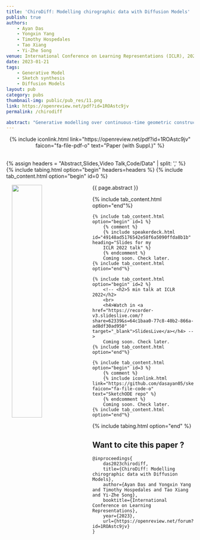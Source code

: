 ```yaml
---
title: 'ChiroDiff: Modelling chirographic data with Diffusion Models'
publish: true
authors:
    - Ayan Das
    - Yongxin Yang
    - Timothy Hospedales
    - Tao Xiang
    - Yi-Zhe Song
venue: International Conference on Learning Representations (ICLR), 2023
date: 2023-01-21
tags:
    - Generative Model
    - Sketch synthesis
    - Diffusion Models
layout: pub
category: pubs
thumbnail-img: public/pub_res/11.png
link: https://openreview.net/pdf?id=1ROAstc9jv
permalink: /chirodiff

abstract: "Generative modelling over continuous-time geometric constructs, a.k.a chirographic data such as handwriting, sketches, drawings etc., have been accomplished through autoregressive distributions. Such strictly-ordered discrete factorization however falls short of capturing key properties of chirographic data -- it fails to build holistic understanding of the temporal concept due to one-way visibility (causality). Consequently, temporal data has been modelled as discrete token sequences of fixed sampling rate instead of capturing the true underlying concept. In this paper, we introduce a powerful model-class namely Denoising Diffusion Probabilistic Models or DDPMs for chirographic data that specifically addresses these flaws. Our model named ChiroDiff, being non-autoregressive, learns to capture holistic concepts and therefore remains resilient to higher temporal sampling rate up to a good extent. Moreover, we show that many important downstream utilities (e.g. conditional sampling, creative mixing) can be flexibly implemented using ChiroDiff. We further show some unique use-cases like stochastic vectorization, de-noising/healing, abstraction are also possible with this model-class. We perform quantitative and qualitative evaluation of our framework on relevant datasets and found it to be better or on par with competing approaches."
---
```


<center>
    {% include iconlink.html link="https://openreview.net/pdf?id=1ROAstc9jv" faicon="fa-file-pdf-o" text="Paper (with Suppl.)" %}
</center>
<br>

{% assign headers = "Abstract,Slides,Video Talk,Code/Data" | split: ',' %}
{% include tabing.html option="begin" headers=headers %}
    {% include tab_content.html option="begin" id=0 %}
        <img src="/{{ page.thumbnail-img }}" style="width: 40%; float: left; margin: 15px; ">
        <p style="text-align: justify;">{{ page.abstract }}</p>
    {% include tab_content.html option="end"%}

    {% include tab_content.html option="begin" id=1 %}
        {% comment %}
        {% include speakerdeck.html id="49148ad5176542e58f6a5090ffda8b1b" heading="Slides for my 
        ICLR 2022 talk" %}
        {% endcomment %}
        Coming soon. Check later.
    {% include tab_content.html option="end"%}

    {% include tab_content.html option="begin" id=2 %}
        <!-- <h2>5 min talk at ICLR 2022</h2>
        <br>
        <h4>Watch in <a href="https://recorder-v3.slideslive.com/?share=62339&s=64c1baa0-77c8-40b2-866a-ad8df30ad950" target="_blank">SlidesLive</a></h4> -->
        Coming soon. Check later.
    {% include tab_content.html option="end"%}

    {% include tab_content.html option="begin" id=3 %}
        {% comment %}
        {% include iconlink.html link="https://github.com/dasayan05/sketchode" faicon="fa-file-code-o" text="SketchODE repo" %}
        {% endcomment %}
        Coming soon. Check later.
    {% include tab_content.html option="end"%}
{% include tabing.html option="end" %}


## Want to cite this paper ?

```
@inproceedings{
    das2023chirodiff,
    title={ChiroDiff: Modelling chirographic data with Diffusion Models},
    author={Ayan Das and Yongxin Yang and Timothy Hospedales and Tao Xiang and Yi-Zhe Song},
    booktitle={International Conference on Learning Representations},
    year={2023},
    url={https://openreview.net/forum?id=1ROAstc9jv}
}
```